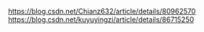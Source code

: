 https://blog.csdn.net/Chianz632/article/details/80962570
https://blog.csdn.net/kuyuyingzi/article/details/86715250